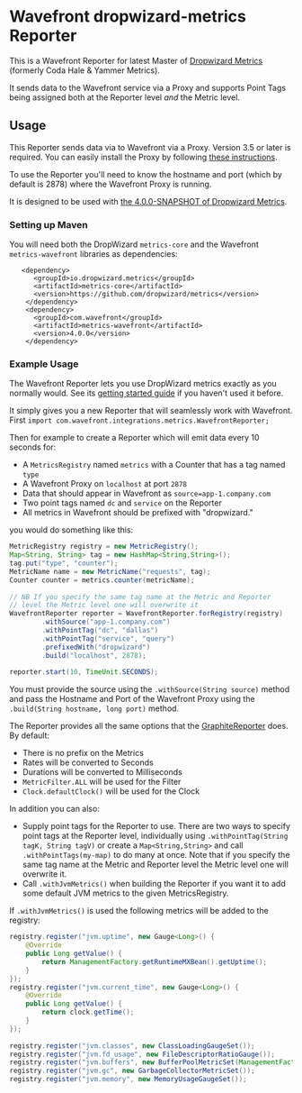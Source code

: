 # Wavefront dropwizard-metrics Reporter

This is a Wavefront Reporter for latest Master of [Dropwizard Metrics](https://github.com/dropwizard/metrics) (formerly Coda Hale & Yammer Metrics).

It sends data to the Wavefront service via a Proxy and supports Point Tags being assigned both at the Reporter level _and_ the Metric level.

## Usage

This Reporter sends data via to Wavefront via a Proxy. Version 3.5 or later is required. You can easily install the Proxy by following [these instructions](https://github.com/wavefrontHQ/install).

To use the Reporter you'll need to know the hostname and port (which by default is 2878) where the Wavefront Proxy is running.

It is designed to be used with [the 4.0.0-SNAPSHOT of Dropwizard Metrics](https://github.com/dropwizard/metrics).

### Setting up Maven

You will need both the DropWizard `metrics-core` and the Wavefront `metrics-wavefront` libraries as dependencies:

```Maven
   <dependency>
      <groupId>io.dropwizard.metrics</groupId>
      <artifactId>metrics-core</artifactId>
      <version>https://github.com/dropwizard/metrics</version>
    </dependency>
    <dependency>
      <groupId>com.wavefront</groupId>
      <artifactId>metrics-wavefront</artifactId>
      <version>4.0.0</version>
    </dependency>
```

### Example Usage

The Wavefront Reporter lets you use DropWizard metrics exactly as you normally would. See its [getting started guide](https://dropwizard.github.io/metrics/3.1.0/getting-started/) if you haven't used it before.

It simply gives you a new Reporter that will seamlessly work with Wavefront. First `import com.wavefront.integrations.metrics.WavefrontReporter;`

Then for example to create a Reporter which will emit data every 10 seconds for:

- A `MetricsRegistry` named `metrics` with a Counter that has a tag named `type`
- A Wavefront Proxy on `localhost` at port `2878`
- Data that should appear in Wavefront as `source=app-1.company.com`
- Two point tags named `dc` and `service` on the Reporter
- All metrics in Wavefront should be prefixed with "dropwizard."

you would do something like this:

```java
MetricRegistry registry = new MetricRegistry();   	
Map<String, String> tag = new HashMap<String,String>();  	
tag.put("type", "counter");
MetricName name = new MetricName("requests", tag);
Counter counter = metrics.counter(metricName);
    			
// NB If you specify the same tag name at the Metric and Reporter 
// level the Metric level one will overwrite it
WavefrontReporter reporter = WavefrontReporter.forRegistry(registry)
        .withSource("app-1.company.com")
        .withPointTag("dc", "dallas")
    	.withPointTag("service", "query")
    	.prefixedWith("dropwizard")
    	.build("localhost", 2878);
    	
reporter.start(10, TimeUnit.SECONDS);
```

You must provide the source using the `.withSource(String source)` method and pass the Hostname and Port of the Wavefront Proxy using the `.build(String hostname, long port)` method.

The Reporter provides all the same options that the [GraphiteReporter](http://metrics.dropwizard.io/3.1.0/manual/graphite/) does. By default:

- There is no prefix on the Metrics
- Rates will be converted to Seconds
- Durations will be converted to Milliseconds
- `MetricFilter.ALL` will be used for the Filter
- `Clock.defaultClock()` will be used for the Clock

In addition you can also:

- Supply point tags for the Reporter to use. There are two ways to specify point tags at the Reporter level, individually using `.withPointTag(String tagK, String tagV)` or create a `Map<String,String>` and call `.withPointTags(my-map)` to do many at once. Note that if you specify the same tag name at the Metric and Reporter level the Metric level one will overwrite it.
- Call `.withJvmMetrics()` when building the Reporter if you want it to add some default JVM metrics to the given MetricsRegistry.

If `.withJvmMetrics()` is used the following metrics will be added to the registry:

```java
registry.register("jvm.uptime", new Gauge<Long>() {
    @Override
	public Long getValue() {
	    return ManagementFactory.getRuntimeMXBean().getUptime();
	}
});
registry.register("jvm.current_time", new Gauge<Long>() {
    @Override
	public Long getValue() {
	    return clock.getTime();
    }
});
    
registry.register("jvm.classes", new ClassLoadingGaugeSet());
registry.register("jvm.fd_usage", new FileDescriptorRatioGauge());
registry.register("jvm.buffers", new BufferPoolMetricSet(ManagementFactory.getPlatformMBeanServer()));
registry.register("jvm.gc", new GarbageCollectorMetricSet());
registry.register("jvm.memory", new MemoryUsageGaugeSet());
```
